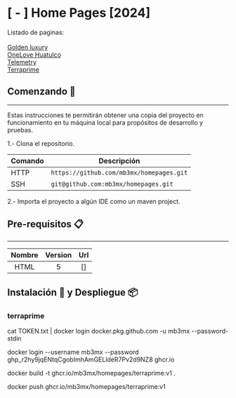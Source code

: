 

# [ - ] Home Pages  [2024]

 
Listado de paginas: 
</br>
</br>
[Golden luxury](https://github.com/mb3mx/homepages/tree/main/goldenluxury)
</br>
[OneLove Huatulco](https://github.com/mb3mx/homepages/tree/main/onelovehuatulco)
</br>
[Telemetry](https://github.com/mb3mx/homepages/tree/main/telemetry)
</br>
[Terraprime](https://github.com/mb3mx/homepages/tree/main/terraprime.mx)


## Comenzando 🚀

---

Estas instrucciones te permitirán obtener una copia del proyecto en funcionamiento en tu máquina local para propósitos
de desarrollo y pruebas.

1.- Clona el repositorio.

| Comando | Descripción |
| --- | --- |
| HTTP | `https://github.com/mb3mx/homepages.git` |
| SSH | `git@github.com:mb3mx/homepages.git` |


2.- Importa el proyecto a algún IDE como un maven project.
 

## Pre-requisitos 📋

---

| Nombre | Version |Url |
|   :---:   |   :---:   |   :---:   |
|   HTML    |   5   | [] |


## Instalación 🔧 y Despliegue 📦

### terraprime
cat TOKEN.txt | docker login docker.pkg.github.com -u mb3mx --password-stdin

docker login --username mb3mx --password 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 ghcr.io


docker build -t  ghcr.io/mb3mx/homepages/terraprime:v1 .

docker push ghcr.io/mb3mx/homepages/terraprime:v1
 
 